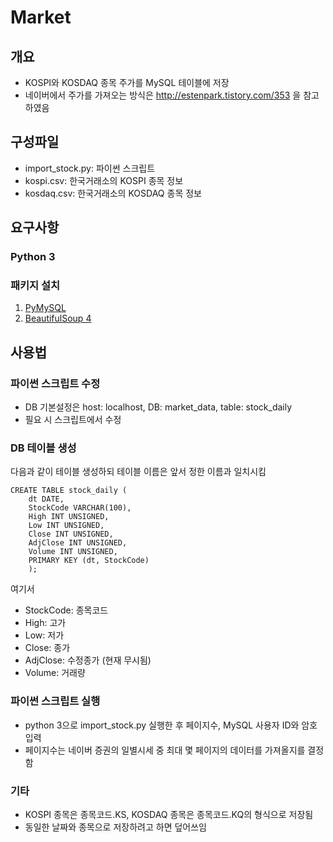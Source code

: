 # Market

## 개요

- KOSPI와 KOSDAQ 종목 주가를 MySQL 테이블에 저장
- 네이버에서 주가를 가져오는 방식은 http://estenpark.tistory.com/353 을 참고하였음

## 구성파일

- import_stock.py: 파이썬 스크립트
- kospi.csv: 한국거래소의 KOSPI 종목 정보
- kosdaq.csv: 한국거래소의 KOSDAQ 종목 정보

## 요구사항

### Python 3

### 패키지 설치
1. [PyMySQL](https://github.com/PyMySQL/PyMySQL)
2. [BeautifulSoup 4](https://www.crummy.com/software/BeautifulSoup/)

## 사용법

### 파이썬 스크립트 수정
- DB 기본설정은 host: localhost, DB: market_data, table: stock_daily
- 필요 시 스크립트에서 수정

### DB 테이블 생성

다음과 같이 테이블 생성하되 테이블 이름은 앞서 정한 이름과 일치시킴

```
CREATE TABLE stock_daily (
    dt DATE,
    StockCode VARCHAR(100),
    High INT UNSIGNED,
    Low INT UNSIGNED,
    Close INT UNSIGNED,
    AdjClose INT UNSIGNED,
    Volume INT UNSIGNED,
    PRIMARY KEY (dt, StockCode)
    );
```
여기서 
- StockCode: 종목코드
- High: 고가
- Low: 저가
- Close: 종가
- AdjClose: 수정종가 (현재 무시됨)
- Volume: 거래량

### 파이썬 스크립트 실행

- python 3으로 import_stock.py 실행한 후 페이지수, MySQL 사용자 ID와 암호 입력
- 페이지수는 네이버 증권의 일별시세 중 최대 몇 페이지의 데이터를 가져올지를 결정함

### 기타

- KOSPI 종목은 종목코드.KS, KOSDAQ 종목은 종목코드.KQ의 형식으로 저장됨
- 동일한 날짜와 종목으로 저장하려고 하면 덮어쓰임
